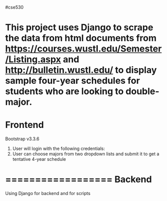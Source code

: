 #cse530

This project uses Django to scrape the data from html documents from https://courses.wustl.edu/Semester/Listing.aspx and http://bulletin.wustl.edu/ to display sample four-year schedules for students who are looking to double-major. 
==================
Frontend 
==================
Bootstrap v3.3.6

1. User will login with the following credentials: 
2. User can choose majors from two dropdown lists and submit it to get a tentative 4-year schedule 

==================
Backend
==================
Using Django for backend and for scripts 
